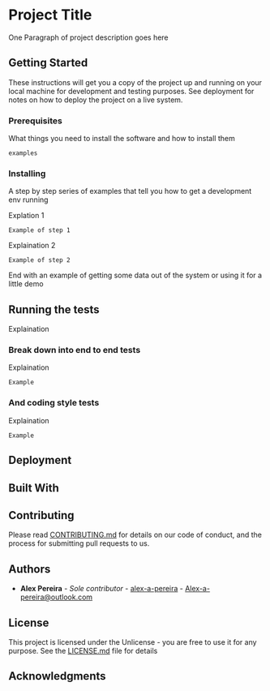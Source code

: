# Project Title

One Paragraph of project description goes here

## Getting Started

These instructions will get you a copy of the project up and running on your local machine for development and testing purposes. See deployment for notes on how to deploy the project on a live system.

### Prerequisites

What things you need to install the software and how to install them

```
examples
```

### Installing

A step by step series of examples that tell you how to get a development env running

Explation 1

```
Example of step 1
```

Explaination 2

```
Example of step 2
```

End with an example of getting some data out of the system or using it for a little demo

## Running the tests

Explaination

### Break down into end to end tests

Explaination
```
Example
```

### And coding style tests

Explaination
```
Example
```

## Deployment

## Built With


## Contributing

Please read [CONTRIBUTING.md]() for details on our code of conduct, and the process for submitting pull requests to us.

## Authors

* **Alex Pereira** - *Sole contributor* - [alex-a-pereira](https://github.com/alex-pereira) - Alex-a-pereira@outlook.com

## License

This project is licensed under the Unlicense - you are free to use it for any purpose. See the [LICENSE.md](LICENSE.md) file for details

## Acknowledgments

